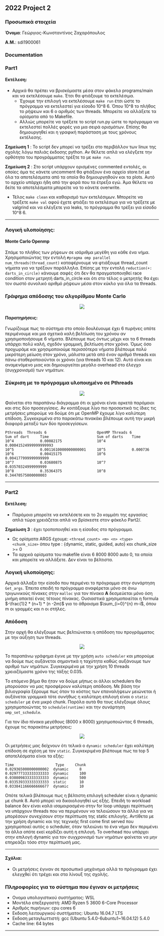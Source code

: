 ## 2022 Project 2

### Προσωπικά στοιχεία

__Όνομα__: Γεώργιος-Κωνσταντίνος Ζαχαρόπουλος

__Α.Μ.__: sdi1900061

### Documentation

### Part1
#### Εκτέλεση:
* Αρχικά θα πρέπει να βρισκόμαστε μέσα στον φάκελο programs/main και να εκτελέσουμε `make`. Έτσι θα φτιάξουμε τα εκτελέσιμα.
    * Έχουμε την επιλογή να εκτελέσουμε `make run` έτσι ώστε το πρόγραμμα να εκτελεστεί για είσοδο 10^8 6. Όπου 10^8 το πλήθος το ρήψεων και 6 ο αριθμός των threads. Μπορείτε να αλλάξετε τα ορίσματα από το Μakefile.
    * Αλλιώς μπορείτε να τρέξετε το script run.py ώστε το πρόγραμμα να εκτελεστεί πολλές φορές για μια σειρά ορισμάτων. Επίσης θα δημιουργηθεί και η γραφική παράσταση με τους χρόνους εκτέλεσης.

**Σημείωση 1** : To script δεν μπορεί να τρέξει στο περιβάλλον των linux της σχολής λόγω παλιάς έκδοσης python. Αν θέλετε απλά να ελέγξετε την ορθότητα του προγράμματος τρέξτε το με `make run`. <br>

**Σημείωση 2** : Στο script υπάρχουν ορισμένες commented εντολές, οι οποίες άμα τις κάνετε uncomment θα φτιάξουν ένα αρχείο store.txt με όλα τα αποτελέσματα από τα οποία θα δημιουργηθούν και τα plots. Αυτό το αρχείο υπάρχει ήδη από την φορά που τα έτρεξα εγώ. Άμα θέλετε να δείτε τα αποτελέσματα μπορείτε να το κάνετε overwrite.

* Τέλος `make clean` και καθαρισμό των εκτελέσιμων. Μπορείτε να τρέξετε `make val` αφού έχετε φτιάξει τα εκτελέσιμα για να τρέξετε με valgrind και να ελέγξετε για leaks, το πρόγραμμα θα τρέξει για είσοδο 10^8 6.
---

### Λογική υλοποίησης:
#### Monte Carlo Openmp
Σπάμε το πλήθος των ρήψεων σε ισάριθμα μεγέθη για κάθε ένα νήμα. Χρησιμοποιώντας την εντολή `#pragma omp parallel num_threads(thread_count)` καταφέρνουμε να φτιάξουμε thread_count νήματα για να τρέξουν παράλληλα. Επίσης με την εντολή `reduction(+: darts_in_circle)` κάνουμε σαφές ότι δεν θα πραγματοποιηθεί race condition στον μετρητή darts_in_circle και ότι στο τέλος ο μετρητής θα έχει τον σωστό συνολικό αριθμό ρήψεων μέσα στον κύκλο για όλα τα threads.

### Γράφημα απόδοσης του αλγορίθμου Monte Carlo
<p align="center">
  <img src="Project/Part1/monte_carlo_omp.png" />
</p>

#### Παρατηρήσεις:
Γνωρίζουμε πως το σύστημα στο οποίο δουλέυουμε έχει 6 πυρήνες οπότε περιμένουμε και μια σχετικά καλή βελτίωση του χρόνου αν χρησιμοποιήσουμε 6 νήματα. Βλέπουμε πως όντως μέχρι και τα 6 threads υπάρχει πολύ καλή, σχεδόν γραμμική, βελτίωση στον χρόνο. Όμως όσο προχωράμε και χρησιμοποιούμε περισσότερα νήματα βλέπουμε πολύ μικρότερη μείωση στον χρόνο, μάλιστα μετά από έναν αριθμό threads και πάνω σταθεροποιούνται οι χρόνοι (για threads 10 και 12). Αυτό είναι και αναμενόμενο μιας και δημιουργείται μεγάλο overhead στο έλεγχο (συγχρονισμό) των νημάτων.


### Σύκριση με το πρόγραμμα υλοποιημένο σε Pthreads

  <p align="center">
  <img src="Project/Part1/monte_carlo_pthreads.png" />
</p>

Φαίνεται στο παραπάνω διάγραμμα ότι οι χρόνοι είναι αρκετά παρόμοιοι και στις δύο προσεγγίσεις. Αν κοιτάξουμε λίγο πιο προσεκτικά τις ίδιες τις μετρήσεις μπορούμε να δούμε ότι με OpenMP έχουμε λίγο καλύτερη επίδοση. Συγκεκριμένα στο παρακάτω πινακάκι βλέπουμε αυτή την μικρή διαφορά μεταξύ των δύο προσεγγίσεων.

    Pthreads  Threads 6                       OpenMP Threads 6
    Sum of dart     Time                      Sum of darts    Time
    10^4            0.00082175                10^4	          0.00041524999999999993
    10^5            0.0011610000000000001     10^5            0.000736
    10^6            0.00415175                10^6            0.004177999999999999
    10^7            0.03680875                10^7            0.03570324999999999
    10^8            0.35364375                10^8            0.34470575000000003

---

### Part2
#### Εκτέλεση:
* Παρόμοια μπορείτε να εκτελέσετε και το 2ο κομμάτι της εργασίας απλά τώρα χρειάζεται απλά να βρίσκεστε στον φάκελο Part2/.

**Σημείωση 3** : έχει τροποποιηθεί και η είσοδος στο πρόγραμμα. 
  * Ως ορίσματα ARGS έχουμε: `<thread_count> <m> <n> <type> <chunk_size>` όπου type : {dynamic, static, guided, auto} και chunk_size >= 0
  * Τα αρχικά ορίσματα του makefile είναι 6 8000 8000 auto 0, τα οποία και μπορείτε να αλλάξετε. Δεν είναι τα βέλτιστα.

### Λογική υλοποίησης:
Αρχικά άλλαξα την είσοδο που περιμένει το πρόγραμμα στην συνάρτηση `Get_args`. Έπειτα επειδή το πρόγραμμα αναφέρεται μόνο σε άνω τριγωνικούς πίνακες στην `malloc` για τον πίνακα **Α** δεσμεύεται μόνο όση μνήμη απαιτεί ένας τέτοιος πίνακας.  Ουσιαστικά χρησιμοποιείται η formula $-\frac{1}2 * (n+1) * (n -2m)$  για το άθροισμα $\sum_{i=0}^{n} m-i$, όπου m οι γραμμές και n οι στήλες.

### Απόδοση
Στην αρχή θα ελέγξουμε πως βελτιώνεται η απόδοση του προγράμματος με την αύξηση των threads.

<p align="center">
  <img src="Project/Part2/base.png" />
</p>

Το παραπάνω γράφημα έγινε με την χρήση `auto scheduler` και μπορούμε να δούμε πως αυξάνεται σημαντικά η ταχύτητα καθώς αυξάνουμε των αριθμό των νημάτων. Συγκεκριμένα με την χρήση 10 threads χρειαζόμαστε χρόνο της τάξης 0.035.

Το επόμενο βήμα θα ήταν να δούμε μήπως οι άλλοι schedulers θα μπορούσαν να μας προσφέρουν καλύτερη απόδοση. Με βάση την βιλιογραφία ξέρουμε πως όταν το κόστος των επαναλήψεων μειώνεται ή αυξάνεται γραμμικά τότε συνήθως η καλύτερη επιλογή είναι ο `static scheduler` με ένα μικρό chunk. Παρόλα αυτά θα τους ελέγξουμε όλους χρησιμοποιώντας το `schedule(runtime)` και την συνάρτηση `omp_set_schedule`.

Για τον ίδιο πίνακα μεγέθους (8000 x 8000) χρησιμοποιώντας 6 threads, έχουμε τις παρακάτω μετρήσεις:

<p align="center">
  <img src="Project/Part2/schedulers.png" />
</p>

Οι μετρήσεις μας δείχνουν ότι τελικά ο `dynamic scheduler` έχει καλύτερη επίδοση σε σχέση με τον `static`. Συγκεκριμένα
βλέπουμε πως τα top 5 αποτελέσματα είναι τα εξής:

    Time                   Type     Chunk
    0.029365000000000002  dynamic     8
    0.029777333333333333  dynamic     100 
    0.030809833333333333  dynamic     500
    0.033539333333333333  static      10
    0.033841166666666677  dynamic     10

Οπότε τελικά βλέπουμε πως η βέλτιστη επιλογή scheduler είναι η dynamic με chunk 8. Αυτό μπορεί να δικαιολογηθεί ως εξής. Επειδή το workload balance δεν είναι καλά ισαμοιρασμένο στην for loop υπάρχει περίπτωση να υπάρχουν threads που να περιμένουν να τελειώσουν τα άλλα για να μπορέσουν συνεχίσουν στην περίπτωση της static επιλογής. Αντίθετα με την χρήση dynamic και της τεχνικής first come first served που χρησιμοποιεί αυτός o scheduler, όταν τελειώνει το ένα νήμα δεν περιμένει τα άλλα οπότε εκεί κερδίζει αυτή η επιλογή. Το overhead που υπάρχει στην επιλογή dynamic για τον συγχρονισμό των νημάτων φαίνεται να μην επηρεάζει τόσο στην περίπτωσή μας.

---

#### Σχόλια:
* Οι μετρήσεις έγιναν σε προσωπικό μηχάνημα αλλά το πρόγραμμα έχει ελεγχθεί ότι τρέχει και στα λίνουξ της σχολής.

### Πληροφορίες για το σύστημα που έγιναν οι μετρήσεις
* Ονομα υπολογιστικού συστήματος: WSL
* Μοντέλο επεξεργαστή: AMD Ryzen 5 3600 6-Core Processor
* Αριθμός πυρήνων: cpu cores 6
* Εκδοση λειτουργικού συστήματος: Ubuntu 16.04.7 LTS
* Εκδοση μεταγλωττιστή: gcc (Ubuntu 5.4.0-6ubuntu1~16.04.12) 5.4.0
* Cache line: 64 bytes
 ---